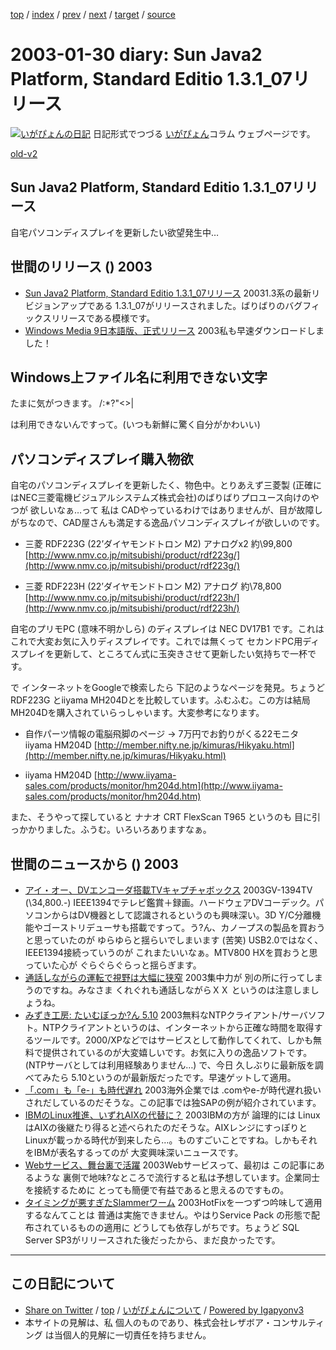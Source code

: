 [top](../index.html) 
 / [index](index.html) 
 / [prev](ig030129.html) 
 / [next](ig030202.html) 
 / [target](https://www.igapyon.jp/igapyon/diary/2003/ig030130.html) 
 / [source](https://github.com/igapyon/diary/blob/master/2003/ig030130.src.md) 

2003-01-30 diary: Sun Java2 Platform, Standard Editio 1.3.1_07リリース
=====================================================================================================
[![いがぴょんの日記](https://www.igapyon.jp/igapyon/diary/images/iga200306s.jpg "いがぴょん")](https://www.igapyon.jp/igapyon/diary/memo/memoigapyon.html) 日記形式でつづる [いがぴょん](https://www.igapyon.jp/igapyon/diary/memo/memoigapyon.html)コラム ウェブページです。

[old-v2](ig030130-orig.html)

## Sun Java2 Platform, Standard Editio 1.3.1_07リリース

自宅パソコンディスプレイを更新したい欲望発生中…


## 世間のリリース () 2003

* [Sun Java2 Platform, Standard Editio 1.3.1_07リリース](http://java.sun.com/j2se/1.3/ja/index.html)  20031.3系の最新リビジョンアップである 1.3.1_07がリリースされました。ばりばりのバグフィックスリリースである模様です。
* [Windows Media 9日本語版、正式リリース](http://www.zdnet.co.jp/news/0301/29/njbt_01.html)  2003私も早速ダウンロードしました！

## Windows上ファイル名に利用できない文字

たまに気がつきます。
\/:*?"<>|

は利用できないんですって。(いつも新鮮に驚く自分がかわいい)

## パソコンディスプレイ購入物欲

自宅のパソコンディスプレイを更新したく、物色中。とりあえず三菱製 (正確にはNEC三菱電機ビジュアルシステムズ株式会社)のばりばりプロユース向けのやつが 欲しいなぁ…って 私は CADやっているわけではありませんが、目が故障しがちなので、CAD屋さんも満足する逸品パソコンディスプレイが欲しいのです。

* 三菱 RDF223G (22’ダイヤモンドトロン M2) アナログx2 約\99,800
  [http://www.nmv.co.jp/mitsubishi/product/rdf223g/](http://www.nmv.co.jp/mitsubishi/product/rdf223g/)
  
* 三菱 RDF223H (22’ダイヤモンドトロン M2) アナログ 約\78,800
  [http://www.nmv.co.jp/mitsubishi/product/rdf223h/](http://www.nmv.co.jp/mitsubishi/product/rdf223h/)

自宅のプリモPC (意味不明かしら) のディスプレイは NEC DV17B1 です。これはこれで大変お気に入りディスプレイです。これでは無くって セカンドPC用ディスプレイを更新して、ところてん式に玉突きさせて更新したい気持ちで一杯です。

で インターネットをGoogleで検索したら 下記のようなページを発見。ちょうど
RDF223G とiiyama MH204Dとを比較しています。ふむふむ。この方は結局 MH204Dを購入されていらっしゃいます。大変参考になります。

* 自作パーツ情報の電脳飛脚のページ → 7万円でお釣りがくる22モニタ iiyama HM204D
  [http://member.nifty.ne.jp/kimuras/Hikyaku.html](http://member.nifty.ne.jp/kimuras/Hikyaku.html)
  
* iiyama HM204D
  [http://www.iiyama-sales.com/products/monitor/hm204d.htm](http://www.iiyama-sales.com/products/monitor/hm204d.htm)

また、そうやって探していると ナナオ CRT FlexScan T965 というのも 目に引っかかりました。ふうむ。いろいろありますなぁ。

## 世間のニュースから () 2003

* [アイ・オー、DVエンコーダ搭載TVキャプチャボックス](http://www.zdnet.co.jp/news/0301/29/njbt_06.html)  2003GV-1394TV (\34,800.-) IEEE1394でテレビ鑑賞＋録画。ハードウェアDVコーデック。パソコンからはDV機器として認識されるというのも興味深い。3D Y/C分離機能やゴーストリデューサも搭載ですって。う?ん、カノープスの製品を買おうと思っていたのが ゆらゆらと揺らいでしまいます (苦笑) USB2.0ではなく、IEEE1394接続っていうのが これまたいいなぁ。MTV800 HXを買おうと思っていた心が ぐらぐらぐらっと揺らぎます。
* [通話しながらの運転で視野は大幅に狭窄](http://www.zdnet.co.jp/news/0301/29/nebt_14.html)  2003集中力が 別の所に行ってしまうのですね。みなさま くれぐれも通話しながらＸＸ というのは注意しましょうね。
* [みずき工房: たいむぼっか?ん 5.10](http://www.netlaputa.ne.jp/~ayu/labo/win32/timeb/)  2003無料なNTPクライアント/サーバソフト。NTPクライアントというのは、インターネットから正確な時間を取得するツールです。2000/XPなどではサービスとして動作してくれて、しかも無料で提供されているのが大変嬉しいです。お気に入りの逸品ソフトです。(NTPサーバとしては利用経験ありません…) で、今日 久しぶりに最新版を調べてみたら 5.10というのが最新版だったです。早速ゲットして適用。
* [「.com」も「e-」も時代遅れ](http://www.zdnet.co.jp/news/0301/30/nebt_12.html)  2003海外企業では .comやe-が時代遅れ扱いされだしているのだそうな。この記事では独SAPの例が紹介されています。
* [IBMのLinux推進、いずれAIXの代替に？](http://www.zdnet.co.jp/news/0301/30/nebt_13.html)  2003IBMの方が 論理的には LinuxはAIXの後継たり得ると述べられたのだそうな。AIXレンジにすっぽりとLinuxが載っかる時代が到来したら…。ものすごいことですね。しかもそれをIBMが表名するってのが 大変興味深いニュースです。
* [Webサービス、舞台裏で活躍](http://www.zdnet.co.jp/news/0301/30/nebt_16.html)  2003Webサービスって、最初は この記事にあるような 裏側で地味?なところで流行すると私は予想しています。企業同士を接続するために とっても簡便で有益であると思えるのですもの。
* [タイミングが悪すぎたSlammerワーム](http://www.zdnet.co.jp/news/0301/28/xert_worm.html)  2003HotFixを一つずつ吟味して適用するなんてことは 普通は実施できません。やはりService Pack の形態で配布されているものの適用に どうしても依存しがちです。ちょうど SQL Server SP3がリリースされた後だったから、まだ良かったです。


----------------------------------------------------------------------------------------------------

## この日記について

* [Share on Twitter](https://twitter.com/intent/tweet?hashtags=igapyon%2Cdiary%2C%E3%81%84%E3%81%8C%E3%81%B4%E3%82%87%E3%82%93&text=Sun+Java2+Platform%2C+Standard+Editio+1.3.1_07%E3%83%AA%E3%83%AA%E3%83%BC%E3%82%B9&url=https%3A%2F%2Fwww.igapyon.jp%2Figapyon%2Fdiary%2F2003%2Fig030130.html) / [top](../index.html) / [いがぴょんについて](https://www.igapyon.jp/igapyon/diary/memo/memoigapyon.html) / [Powered by Igapyonv3](https://github.com/igapyon/igapyonv3)
* 本サイトの見解は、私 個人のものであり、株式会社レザボア・コンサルティング は当個人的見解に一切責任を持ちません。 
